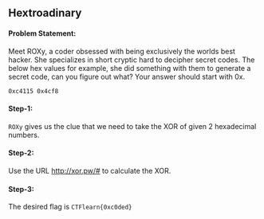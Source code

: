 <h2>Hextroadinary</h2>

<h4>Problem Statement:</h4>
<p>Meet ROXy, a coder obsessed with being exclusively the worlds best hacker. She specializes in short cryptic hard to decipher secret codes. The below hex values for example, she did something with them to generate a secret code, can you figure out what? Your answer should start with 0x.</p>
<code>0xc4115 0x4cf8</code>

<h4>Step-1:</h4>
<p><code>ROXy</code> gives us the clue that we need to take the XOR of given 2 hexadecimal numbers.</p>

<h4>Step-2:</h4>
<p>Use the URL <a href="http://xor.pw/#">http://xor.pw/#</a> to calculate the XOR.
  
<h4>Step-3:</h4>
<p>The desired flag is <code>CTFlearn{0xc0ded}</code></p>
